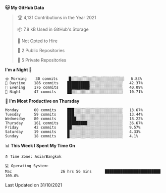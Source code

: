 <!--START_SECTION:waka-->
**🐱 My GitHub Data** 

> 🏆 4,131 Contributions in the Year 2021
 > 
> 📦 7.8 kB Used in GitHub's Storage 
 > 
> 🚫 Not Opted to Hire
 > 
> 📜 2 Public Repositories 
 > 
> 🔑 5 Private Repositories  
 > 
**I'm a Night 🦉** 

```text
🌞 Morning    30 commits     █░░░░░░░░░░░░░░░░░░░░░░░░   6.83% 
🌆 Daytime    186 commits    ██████████░░░░░░░░░░░░░░░   42.37% 
🌃 Evening    176 commits    ██████████░░░░░░░░░░░░░░░   40.09% 
🌙 Night      47 commits     ██░░░░░░░░░░░░░░░░░░░░░░░   10.71%

```
📅 **I'm Most Productive on Thursday** 

```text
Monday       60 commits     ███░░░░░░░░░░░░░░░░░░░░░░   13.67% 
Tuesday      59 commits     ███░░░░░░░░░░░░░░░░░░░░░░   13.44% 
Wednesday    80 commits     ████░░░░░░░░░░░░░░░░░░░░░   18.22% 
Thursday     161 commits    █████████░░░░░░░░░░░░░░░░   36.67% 
Friday       42 commits     ██░░░░░░░░░░░░░░░░░░░░░░░   9.57% 
Saturday     19 commits     █░░░░░░░░░░░░░░░░░░░░░░░░   4.33% 
Sunday       18 commits     █░░░░░░░░░░░░░░░░░░░░░░░░   4.1%

```


📊 **This Week I Spent My Time On** 

```text
⌚︎ Time Zone: Asia/Bangkok

💻 Operating System: 
Mac                      26 hrs 56 mins      █████████████████████████   100.0%

```


 Last Updated on 31/10/2021
<!--END_SECTION:waka-->